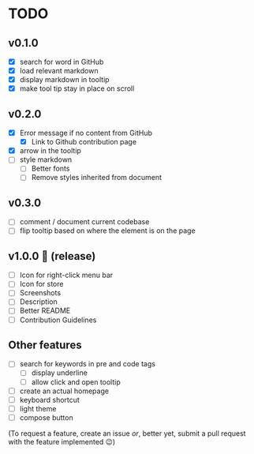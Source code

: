 # TODO

## v0.1.0
- [x] search for word in GitHub
- [x] load relevant markdown
- [x] display markdown in tooltip
- [x] make tool tip stay in place on scroll

## v0.2.0

- [x] Error message if no content from GitHub
  - [x] Link to Github contribution page
- [x] arrow in the tooltip
- [ ] style markdown
  - [ ] Better fonts
  - [ ] Remove styles inherited from document

## v0.3.0

- [ ] comment / document current codebase
- [ ] flip tooltip based on where the element is on the page

## v1.0.0 :raised_hands: (release)
- [ ] Icon for right-click menu bar
- [ ] Icon for store
- [ ] Screenshots
- [ ] Description
- [ ] Better README
- [ ] Contribution Guidelines

## Other features
- [ ] search for keywords in pre and code tags
    - [ ] display underline
    - [ ] allow click and open tooltip
- [ ] create an actual homepage
- [ ] keyboard shortcut
- [ ] light theme
- [ ] compose button

(To request a feature, create an issue *or*, better yet, submit a pull request with the feature implemented :wink:)
